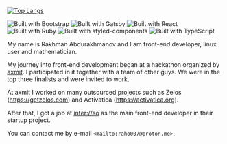 <!-- ![GitHub stats](https://github-readme-stats.vercel.app/api?username=crystallographer&show_icons=true&theme=react&bg_color=22272E&count_private=true) -->
[![Top Langs](https://github-readme-stats.vercel.app/api/top-langs/?username=crystallographer&layout=compact&theme=react&bg_color=22272E&langs_count=8)](https://github.com/crystallographer)

![Built with Bootstrap](https://img.shields.io/badge/Bootstrap-563D7C?style=for-the-badge&logo=bootstrap&logoColor=white)
![Built with Gatsby](https://img.shields.io/badge/Gatsby-663399?style=for-the-badge&logo=gatsby&logoColor=white)
![Built with React](https://img.shields.io/badge/React-20232A?style=for-the-badge&logo=react&logoColor=61DAFB)
![Built with Ruby](https://img.shields.io/badge/Ruby-CC342D?style=for-the-badge&logo=ruby&logoColor=white)
![Built with styled-components](https://img.shields.io/badge/styled--components-DB7093?style=for-the-badge&logo=styled-components&logoColor=white)
![Built with TypeScript](https://img.shields.io/badge/TypeScript-007ACC?style=for-the-badge&logo=typescript&logoColor=white)

My name is Rakhman Abdurakhmanov and I am front-end developer, linux user and mathematician.

My journey into front-end development began at a hackathon organized by [axmit](https://axmit.com). I participated in it together with a team of other guys. We were in the top three finalists and were invited to work.

At axmit I worked on many outsourced projects such as Zelos (https://getzelos.com) and Activatica (https://activatica.org).

After that, I got a job at [inter://so](https://interso.ru/) as the main front-end developer in their startup project.

You can contact me by e-mail `<mailto:raho007@proton.me>`.
